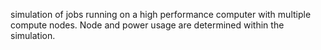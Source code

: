 simulation of jobs running on a high performance computer with multiple compute nodes. Node and power usage are determined within the simulation.